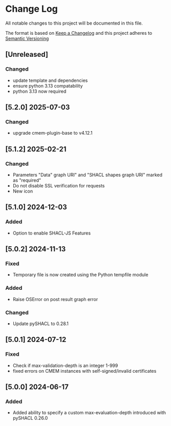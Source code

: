 # Change Log

All notable changes to this project will be documented in this file.

The format is based on [Keep a Changelog](http://keepachangelog.com/) and this project adheres to [Semantic Versioning](https://semver.org/)

## [Unreleased]

### Changed

- update template and dependencies
- ensure python 3.13 compatability
- python 3.13 now required

## [5.2.0] 2025-07-03

### Changed

- upgrade cmem-plugin-base to v4.12.1

## [5.1.2] 2025-02-21

### Changed

- Parameters "Data" graph URI" and "SHACL shapes graph URI" marked as "required"
- Do not disable SSL verification for requests
- New icon

## [5.1.0] 2024-12-03

### Added

 - Option to enable SHACL-JS Features

## [5.0.2] 2024-11-13

### Fixed

- Temporary file is now created using the Python tempfile module

### Added

- Raise OSError on post result graph error

### Changed

- Update pySHACL to 0.28.1

## [5.0.1] 2024-07-12

### Fixed

- Check if max-validation-depth is an integer 1-999
- fixed errors on CMEM instances with self-signed/invalid certificates

## [5.0.0] 2024-06-17

### Added

- Added ability to specify a custom max-evaluation-depth introduced with pySHACL 0.26.0


